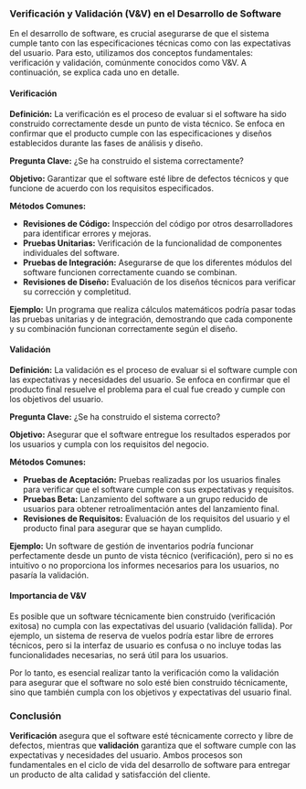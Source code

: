 ### Verificación y Validación (V&V) en el Desarrollo de Software

En el desarrollo de software, es crucial asegurarse de que el sistema cumple tanto con las especificaciones técnicas como con las expectativas del usuario. Para esto, utilizamos dos conceptos fundamentales: verificación y validación, comúnmente conocidos como V&V. A continuación, se explica cada uno en detalle.

#### Verificación

**Definición:** La verificación es el proceso de evaluar si el software ha sido construido correctamente desde un punto de vista técnico. Se enfoca en confirmar que el producto cumple con las especificaciones y diseños establecidos durante las fases de análisis y diseño.

**Pregunta Clave:** ¿Se ha construido el sistema correctamente?

**Objetivo:** Garantizar que el software esté libre de defectos técnicos y que funcione de acuerdo con los requisitos especificados.

**Métodos Comunes:**
- **Revisiones de Código:** Inspección del código por otros desarrolladores para identificar errores y mejoras.
- **Pruebas Unitarias:** Verificación de la funcionalidad de componentes individuales del software.
- **Pruebas de Integración:** Asegurarse de que los diferentes módulos del software funcionen correctamente cuando se combinan.
- **Revisiones de Diseño:** Evaluación de los diseños técnicos para verificar su corrección y completitud.

**Ejemplo:** Un programa que realiza cálculos matemáticos podría pasar todas las pruebas unitarias y de integración, demostrando que cada componente y su combinación funcionan correctamente según el diseño.

#### Validación

**Definición:** La validación es el proceso de evaluar si el software cumple con las expectativas y necesidades del usuario. Se enfoca en confirmar que el producto final resuelve el problema para el cual fue creado y cumple con los objetivos del usuario.

**Pregunta Clave:** ¿Se ha construido el sistema correcto?

**Objetivo:** Asegurar que el software entregue los resultados esperados por los usuarios y cumpla con los requisitos del negocio.

**Métodos Comunes:**
- **Pruebas de Aceptación:** Pruebas realizadas por los usuarios finales para verificar que el software cumple con sus expectativas y requisitos.
- **Pruebas Beta:** Lanzamiento del software a un grupo reducido de usuarios para obtener retroalimentación antes del lanzamiento final.
- **Revisiones de Requisitos:** Evaluación de los requisitos del usuario y el producto final para asegurar que se hayan cumplido.

**Ejemplo:** Un software de gestión de inventarios podría funcionar perfectamente desde un punto de vista técnico (verificación), pero si no es intuitivo o no proporciona los informes necesarios para los usuarios, no pasaría la validación.

#### Importancia de V&V

Es posible que un software técnicamente bien construido (verificación exitosa) no cumpla con las expectativas del usuario (validación fallida). Por ejemplo, un sistema de reserva de vuelos podría estar libre de errores técnicos, pero si la interfaz de usuario es confusa o no incluye todas las funcionalidades necesarias, no será útil para los usuarios.

Por lo tanto, es esencial realizar tanto la verificación como la validación para asegurar que el software no solo esté bien construido técnicamente, sino que también cumpla con los objetivos y expectativas del usuario final.

### Conclusión

**Verificación** asegura que el software esté técnicamente correcto y libre de defectos, mientras que **validación** garantiza que el software cumple con las expectativas y necesidades del usuario. Ambos procesos son fundamentales en el ciclo de vida del desarrollo de software para entregar un producto de alta calidad y satisfacción del cliente.